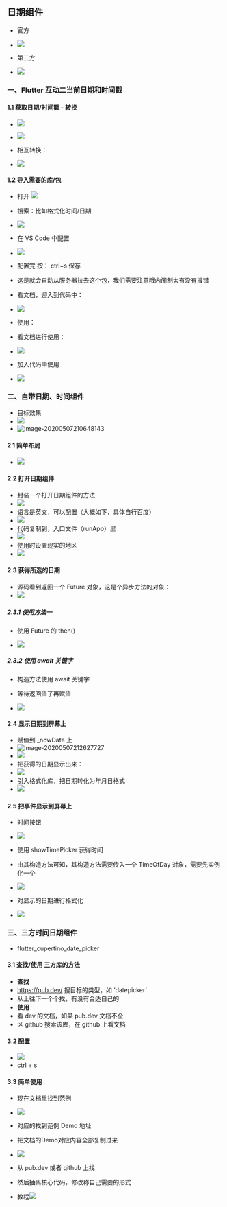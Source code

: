 ## 日期组件

- 官方
- ![](https://user-gold-cdn.xitu.io/2020/5/7/171ef282e32cb125?w=612&h=285&f=png&s=94641)

- 第三方
- ![](https://user-gold-cdn.xitu.io/2020/5/7/171ef2872b5efa27?w=632&h=170&f=png&s=46458)





### 一、Flutter 互动二当前日期和时间戳



#### 1.1 获取日期/时间戳 - 转换

- ![](https://user-gold-cdn.xitu.io/2020/5/7/171ef29c05b5db11?w=754&h=72&f=png&s=50443)

- ![](https://user-gold-cdn.xitu.io/2020/5/7/171ef2bba12433c2?w=381&h=242&f=png&s=71427)
- 相互转换：
- ![](https://user-gold-cdn.xitu.io/2020/5/7/171ef2d488beeb59?w=877&h=375&f=png&s=142731)





#### 1.2 导入需要的库/包

- 打开  ![](http://pub.dev/)

- 搜索：比如格式化时间/日期
- ![](https://user-gold-cdn.xitu.io/2020/5/7/171ef360186be87d?w=927&h=445&f=png&s=194238)
- 在 VS Code 中配置
- ![](https://user-gold-cdn.xitu.io/2020/5/7/171ef380b8cfedd2?w=1537&h=469&f=png&s=316396)
- 配置完 按： ctrl+s 保存
- 这是就会自动从服务器拉去这个包，我们需要注意哦内阁制太有没有报错

- 看文档，迎入到代码中：
- ![](https://user-gold-cdn.xitu.io/2020/5/7/171ef3afebf45fec?w=1496&h=412&f=png&s=254284)
- 使用：
- 看文档进行使用：
- ![](https://user-gold-cdn.xitu.io/2020/5/7/171ef3c855a50856?w=994&h=824&f=png&s=89738)
- 加入代码中使用
- ![](https://user-gold-cdn.xitu.io/2020/5/7/171ef3d552f2fadf?w=710&h=398&f=png&s=193012)







### 二、自带日期、时间组件

- 目标效果
- ![](https://user-gold-cdn.xitu.io/2020/5/7/171ef3e4ce4b3e05?w=393&h=92&f=png&s=5667)
- ![image-20200507210648143](C:\Users\30797\AppData\Roaming\Typora\typora-user-images\image-20200507210648143.png)







#### 2.1 简单布局

- ![](https://user-gold-cdn.xitu.io/2020/5/7/171ef4179c136250?w=572&h=453&f=png&s=152028)





#### 2.2 打开日期组件

- 封装一个打开日期组件的方法
- ![](https://user-gold-cdn.xitu.io/2020/5/7/171ef4508e3354ba?w=674&h=354&f=png&s=159764)
- 语言是英文，可以配置（大概如下，具体自行百度）
- ![](https://user-gold-cdn.xitu.io/2020/5/7/171ef5e62ee38c36?w=927&h=462&f=png&s=193933)
- 代码复制到，入口文件（runApp）里
- ![](https://user-gold-cdn.xitu.io/2020/5/7/171ef5f1291540d4?w=343&h=437&f=png&s=81103)
- 使用时设置现实的地区
- ![](https://user-gold-cdn.xitu.io/2020/5/7/171ef5f9c65c9e8f?w=452&h=311&f=png&s=70364)





#### 2.3 获得所选的日期

- 源码看到返回一个 Future 对象，这是个异步方法的对象：
- ![](https://user-gold-cdn.xitu.io/2020/5/7/171ef47b214a7157?w=684&h=273&f=png&s=174263)



##### 2.3.1 使用方法一

- 使用 Future 的 then()

- ![](https://user-gold-cdn.xitu.io/2020/5/7/171ef488275a712b?w=369&h=381&f=png&s=156438)





##### 2.3.2 使用  await 关键字

- 构造方法使用  await 关键字

- 等待返回值了再赋值

- ![](https://user-gold-cdn.xitu.io/2020/5/7/171ef4d798320f33?w=416&h=195&f=png&s=66894)





#### 2.4 显示日期到屏幕上

- 赋值到 _nowDate 上
- ![image-20200507212627727](C:\Users\30797\AppData\Roaming\Typora\typora-user-images\image-20200507212627727.png)
- ![](https://user-gold-cdn.xitu.io/2020/5/7/171ef51cd507d975?w=666&h=273&f=png&s=102623)
- 把获得的日期显示出来：
- ![](https://user-gold-cdn.xitu.io/2020/5/7/171ef532935ad49e?w=644&h=233&f=png&s=85052)
- 引入格式化库，把日期转化为年月日格式
- ![](https://user-gold-cdn.xitu.io/2020/5/7/171ef54089fbacef?w=645&h=111&f=png&s=63899)





#### 2.5 把事件显示到屏幕上

- 时间按钮
- ![](https://user-gold-cdn.xitu.io/2020/5/7/171ef5624e32f62a?w=615&h=247&f=png&s=109699)
- 使用 showTimePicker 获得时间
- 由其构造方法可知，其构造方法需要传入一个 TimeOfDay 对象，需要先实例化一个
- ![](https://user-gold-cdn.xitu.io/2020/5/7/171ef580946624e8?w=581&h=184&f=png&s=76299)

- 对显示的日期进行格式化
- ![](https://user-gold-cdn.xitu.io/2020/5/7/171ef5c19651d867?w=456&h=177&f=png&s=76730)





### 三、三方时间日期组件

- flutter_cupertino_date_picker





#### 3.1 查找/使用 三方库的方法

- **查找** 
- https://pub.dev/ 搜目标的类型，如 ‘datepicker’
- 从上往下一个个找，有没有合适自己的
- **使用**
- 看 dev 的文档，如果 pub.dev 文档不全
- 区 github 搜索该库，在 github 上看文档





#### 3.2 配置

- ![](https://user-gold-cdn.xitu.io/2020/5/7/171ef75697c76736?w=1246&h=206&f=png&s=82242)
- ctrl + s



#### 3.3 简单使用

- 现在文档里找到范例
- ![](https://user-gold-cdn.xitu.io/2020/5/7/171ef8501683147d?w=462&h=992&f=png&s=102398)
- 对应的找到范例 Demo 地址

- 把文档的Demo对应内容全部复制过来
- ![](https://user-gold-cdn.xitu.io/2020/5/7/171ef8325bfa9106?w=690&h=1005&f=png&s=105579)
- 从 pub.dev 或者 github 上找
- 然后抽离核心代码，修改称自己需要的形式

- 教程![](https://www.bilibili.com/video/BV1S4411E7LY?p=41)



